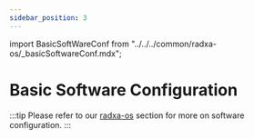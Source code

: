 ```yaml
---
sidebar_position: 3
---
```


import BasicSoftWareConf from "../../../common/radxa-os/\_basicSoftwareConf.mdx";

# Basic Software Configuration

<BasicSoftWareConf />

:::tip
Please refer to our [radxa-os](../radxa-os/) section for more on software configuration.
:::
